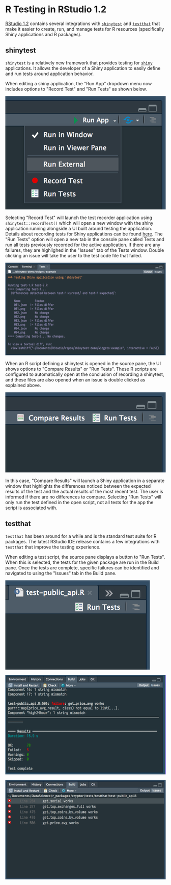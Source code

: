 # R Testing in RStudio 1.2

[RStudio 1.2](https://www.rstudio.com/products/rstudio/download/preview/) contains several integrations with [`shinytest`](https://github.com/rstudio/shinytest) and [`testthat`](https://github.com/r-lib/testthat) that make it easier to create, run, and manage tests for R resources (specifically Shiny applications and R packages). 

## shinytest
`shinytest` is a relatively new framework that provides testing for [`shiny`](https://shiny.rstudio.com) applications. It allows the developer of a Shiny application to easily define and run tests around application behavior.

When editing a shiny application, the "Run App" dropdown menu now includes options to "Record Test" and "Run Tests" as shown below. 

![](img/run-app-dropdown.png)

Selecting "Record Test" will launch the test recorder application using `shinytest::recordTest()` which will open a new window with the shiny application running alongside a UI built around testing the application. Details about recording tests for Shiny applications can be found [here](https://rstudio.github.io/shinytest/articles/shinytest.html). The "Run Tests" option will open a new tab in the console pane called Tests and run all tests previously recorded for the active application. If there are any failures, they are highlighed in the "Issues" tab of the Tests window. Double clicking an issue will take the user to the test code file that failed.

![](img/tests-window.png)

When an R script defining a shinytest is opened in the source pane, the UI shows options to "Compare Results" or "Run Tests". These R scripts are configured to automatically open at the conclusion of recording a shinytest, and these files are also opened when an issue is double clicked as explained above.

![](img/compare-results.png)

In this case, "Compare Results" will launch a Shiny application in a separate window that highlights the differences noticed between the expected results of the test and the actual results of the most recent test. The user is informed if there are no differences to compare. Selecting "Run Tests" will only run the test defined in the open script, not all tests for the app the script is associated with.

## testthat
`testthat` has been around for a while and is the standard test suite for R packages. The latest RStudio IDE release contains a few integrations with `testthat` that improve the testing experience.

When editing a test script, the source pane displays a button to "Run Tests". When this is selected, the tests for the given package are run in the Build pane. Once the tests are complete, specific failures can be identified and navigated to using the "Issues" tab in the Build pane.

![](img/testthat.png)

![](img/build-pane.png)

![](img/build-pane-issues.png)
